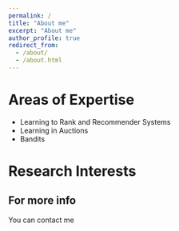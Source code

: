 ```yaml
---
permalink: /
title: "About me"
excerpt: "About me"
author_profile: true
redirect_from: 
  - /about/
  - /about.html
---
```


Areas of Expertise
======
* Learning to Rank and Recommender Systems
* Learning in Auctions
* Bandits

Research Interests
======

For more info
------
You can contact me 
